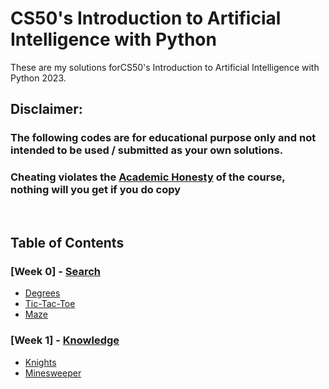 # CS50's Introduction to Artificial Intelligence with Python

These are my solutions forCS50's Introduction to Artificial Intelligence with Python 2023.

## Disclaimer:

### The following codes are for educational purpose only and not intended to be used / submitted as your own solutions.
### **Cheating violates the [Academic Honesty](https://cs50.harvard.edu/ai/2023/honesty/) of the course, nothing will you get if you do copy**

<br/>

## Table of Contents
### [Week 0] - [Search](https://cs50.harvard.edu/ai/weeks/0/)
- [Degrees](degrees/)
- [Tic-Tac-Toe](tictactoe/)
- [Maze](maze/)



### [Week 1] - [Knowledge](https://cs50.harvard.edu/ai/weeks/1/)
- [Knights](knights/)
- [Minesweeper](minesweeper/)

<!-- 
### [Week 2] - [Uncertainty](https://cs50.harvard.edu/ai/2023/weeks/2/)
- [PageRank](pagerank/)
- [Heredity](heredity/)

### [Week 3] - [Optimization](https://cs50.harvard.edu/ai/2023/weeks/3/)
- [Crossword](crossword/)


### [Week 4] - [Learning](https://cs50.harvard.edu/ai/2023/weeks/4/)
- [Shopping](shopping/)
- [Nim](nim/)


### [Week 5] - [Neural Networks](https://cs50.harvard.edu/ai/2023/weeks/5/)
- [Traffic](traffic/)


### [Week 6] - [Language](https://cs50.harvard.edu/ai/2023/weeks/6/)
- [Parser](parser/)
- [Attention](attention/) -->

